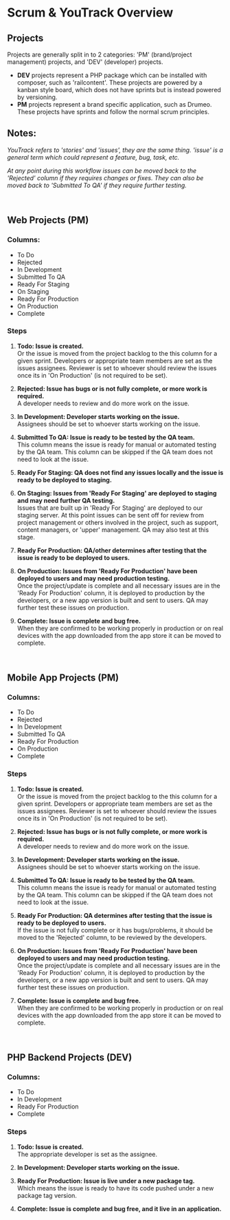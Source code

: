 # Scrum & YouTrack Overview


## Projects

Projects are generally split in to 2 categories: 'PM' (brand/project management) projects, and 'DEV' (developer) projects.

- **DEV** projects represent a PHP package which can be installed with composer, such as 'railcontent'. These projects are powered by a kanban style board, which does not have sprints but is instead powered by versioning.
- **PM** projects represent a brand specific application, such as Drumeo. These projects have sprints and follow the normal scrum principles.


## Notes:

_YouTrack refers to 'stories' and 'issues', they are the same thing. 'issue' is a general term which could represent a feature, bug, task, etc._

_At any point during this workflow issues can be moved back to the 'Rejected' column if they requires changes or fixes. They can also be moved back to 'Submitted To QA' if they require further testing._


<br> 

## Web Projects (PM)

### Columns:

- To Do
- Rejected
- In Development
- Submitted To QA
- Ready For Staging
- On Staging
- Ready For Production
- On Production
- Complete

### Steps

1. **Todo: Issue is created.**  
Or the issue is moved from the project backlog to the this column for a given sprint. Developers or appropriate team members are set as the issues assignees. Reviewer is set to whoever should review the issues once its in 'On Production' (is not required to be set).

1. **Rejected: Issue has bugs or is not fully complete, or more work is required.**  
A developer needs to review and do more work on the issue.

1. **In Development: Developer starts working on the issue.**  
Assignees should be set to whoever starts working on the issue.

1. **Submitted To QA: Issue is ready to be tested by the QA team.**  
This column means the issue is ready for manual or automated testing by the QA team. This column can be skipped if the QA team does not need to look at the issue.

1. **Ready For Staging: QA does not find any issues locally and the issue is ready to be deployed to staging.**  

1. **On Staging: Issues from 'Ready For Staging' are deployed to staging and may need further QA testing.**  
Issues that are built up in 'Ready For Staging' are deployed to our staging server. At this point issues can be sent off for review from project management or others involved in the project, such as support, content managers, or 'upper' management. QA may also test at this stage.

1. **Ready For Production: QA/other determines after testing that the issue is ready to be deployed to users.**  

1. **On Production: Issues from 'Ready For Production' have been deployed to users and may need production testing.**  
Once the project/update is complete and all necessary issues are in the 'Ready For Production' column, it is deployed to production by the developers, or a new app version is built and sent to users. QA may further test these issues on production.

1. **Complete: Issue is complete and bug free.**  
When they are confirmed to be working properly in production or on real devices with the app downloaded from the app store it can be moved to complete.


<br> 

## Mobile App Projects (PM)

### Columns:

- To Do
- Rejected
- In Development
- Submitted To QA
- Ready For Production
- On Production
- Complete

### Steps

1. **Todo: Issue is created.**  
Or the issue is moved from the project backlog to the this column for a given sprint. Developers or appropriate team members are set as the issues assignees. Reviewer is set to whoever should review the issues once its in 'On Production' (is not required to be set).

1. **Rejected: Issue has bugs or is not fully complete, or more work is required.**  
A developer needs to review and do more work on the issue.

1. **In Development: Developer starts working on the issue.**  
Assignees should be set to whoever starts working on the issue.

1. **Submitted To QA: Issue is ready to be tested by the QA team.**  
This column means the issue is ready for manual or automated testing by the QA team. This column can be skipped if the QA team does not need to look at the issue.

1. **Ready For Production: QA determines after testing that the issue is ready to be deployed to users.**  
If the issue is not fully complete or it has bugs/problems, it should be moved to the 'Rejected' column, to be reviewed by the developers.

1. **On Production: Issues from 'Ready For Production' have been deployed to users and may need production testing.**  
Once the project/update is complete and all necessary issues are in the 'Ready For Production' column, it is deployed to production by the developers, or a new app version is built and sent to users. QA may further test these issues on production.

1. **Complete: Issue is complete and bug free.**  
When they are confirmed to be working properly in production or on real devices with the app downloaded from the app store it can be moved to complete.


<br> 

## PHP Backend Projects (DEV)

### Columns:

- To Do
- In Development
- Ready For Production
- Complete

### Steps

1. **Todo: Issue is created.**  
The appropriate developer is set as the assignee.

1. **In Development: Developer starts working on the issue.**  

1. **Ready For Production: Issue is live under a new package tag.**  
Which means the issue is ready to have its code pushed under a new package tag version.

1. **Complete: Issue is complete and bug free, and it live in an application.**  